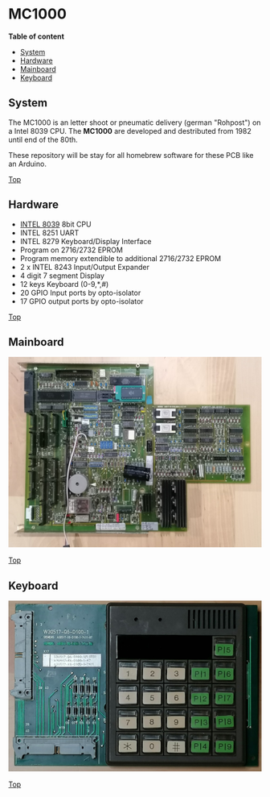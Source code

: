 # MC1000

__Table of content__

- [System](#system)
- [Hardware](#hw)
- [Mainboard](#pcb)
- [Keyboard](#kbd)


## System<a id="system"></a>

The MC1000 is an letter shoot or pneumatic delivery (german "Rohpost") on a Intel 8039 CPU. The **MC1000** are developed and destributed from 1982 until end of the 80th.

These repository will be stay for all homebrew software for these PCB like an Arduino. 

[Top](#system)

## Hardware<a id="hw"></a>
- [INTEL 8039](Datasheet/8039/INTEL_8048.pdf) 8bit CPU
- INTEL 8251 UART
- INTEL 8279 Keyboard/Display Interface
- Program on 2716/2732 EPROM
- Program memory extendible to additional 2716/2732 EPROM
- 2 x INTEL 8243 Input/Output Expander
- 4 digit 7 segment Display
- 12 keys Keyboard (0-9,*,#)
- 20 GPIO Input ports by opto-isolator
- 17 GPIO output ports by opto-isolator

[Top](#system)

## Mainboard<a id="pcb"></a>
![PCB](img/MC1000_PCB.jpg "Mainboard")

[Top](#system)

## Keyboard<a id="kbd"></a>
![KEYBOARD](img/MC1000_KBD.jpg "Keyboard")

[Top](#system)


